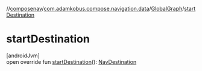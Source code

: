 //[composenav](../../../index.md)/[com.adamkobus.compose.navigation.data](../index.md)/[GlobalGraph](index.md)/[startDestination](start-destination.md)

# startDestination

[androidJvm]\
open override fun [startDestination](start-destination.md)(): [NavDestination](../../com.adamkobus.compose.navigation.destination/-nav-destination/index.md)
